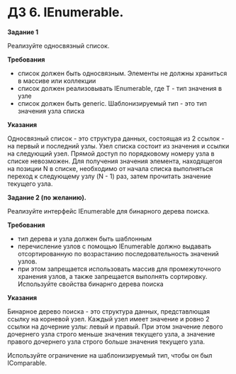 # ДЗ 6. IEnumerable.

**Задание 1**

Реализуйте односвязный список. 

**Требования**

- список должен быть односвязным. Элементы не должны храниться в массиве или коллекции
- список должен реализовывать IEnumerable<T>, где T - тип значения в узле
- список должен быть generic. Шаблонизируемый тип - это тип значения узла списка

**Указания**

Односвязный список - это структура данных, состоящая из 2 ссылок - на первый и последний узлы. Узел списка состоит из значения и ссылки на следующий узел. Прямой доступ по порядковому номеру узла в списке невозможен. Для получения значения элемента, находящегоя на позиции N в списке, необходимо от начала списка выполняться переход к следующему узлу (N - 1) раз, затем прочитать значение текущего узла.

**Задание 2 (по желанию).**

Реализуйте интерфейс IEnumerable<T> для бинарного дерева поиска. 

**Требования**

- тип дерева и узла должен быть шаблонным
- перечисление узлов с помощью IEnumerable должно выдавать отсортированную по возрастанию последовательность значений узлов.
- при этом запрещается использовать массив для промежуточного хранения узлов, а также запрещается выполнять сортировку. Используйте свойства бинарнго дерева поиска

**Указания**

Бинарное дерево поиска - это структура данных, представлющая ссылку на корневой узел. Каждый узел имеет значение и ровно 2 ссылки на дочерние узлы: левый и правый. При этом значение левого дочернего узла строго меньше значения текущего узла, а значение правого дочернего узла строго больше значения текущего узла. 

Используйте ограничение на шаблонизируемый тип, чтобы он был IComparable<T>.

